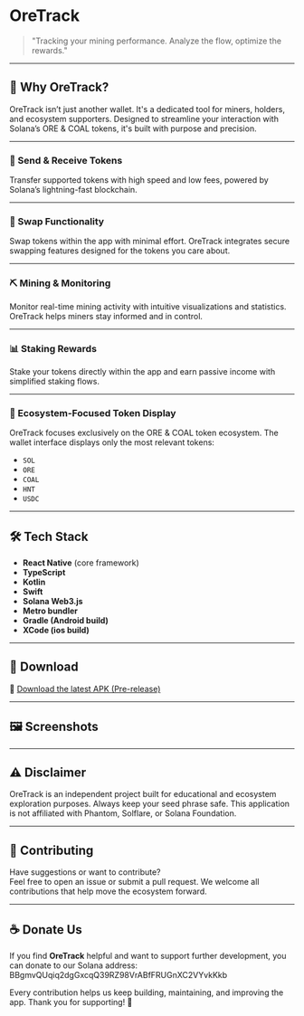 # OreTrack

> "Tracking your mining performance. Analyze the flow, optimize the rewards."

---

## 💬 Why OreTrack?

OreTrack isn’t just another wallet. It's a dedicated tool for miners, holders, and ecosystem supporters. Designed to streamline your interaction with Solana’s ORE & COAL tokens, it's built with purpose and precision.

---

### 💸 Send & Receive Tokens
Transfer supported tokens with high speed and low fees, powered by Solana’s lightning-fast blockchain.

---

### 🔄 Swap Functionality
Swap tokens within the app with minimal effort. OreTrack integrates secure swapping features designed for the tokens you care about.

---

### ⛏️ Mining & Monitoring
Monitor real-time mining activity with intuitive visualizations and statistics. OreTrack helps miners stay informed and in control.

---

### 📊 Staking Rewards
Stake your tokens directly within the app and earn passive income with simplified staking flows.

---

### 🧬 Ecosystem-Focused Token Display
OreTrack focuses exclusively on the ORE & COAL token ecosystem. The wallet interface displays only the most relevant tokens:

- `SOL`
- `ORE`
- `COAL`
- `HNT`
- `USDC`

---

## 🛠 Tech Stack

- **React Native** (core framework)
- **TypeScript**
- **Kotlin**
- **Swift**
- **Solana Web3.js**
- **Metro bundler**
- **Gradle (Android build)**
- **XCode (ios build)**

---

## 📱 Download

🔗 [Download the latest APK (Pre-release)](https://github.com/jeckhat/ore-track/releases/download/v0.0.1-beta/OreTrack-v0.0.1-beta.apk)  

---

## 🖼️ Screenshots


---

## ⚠️ Disclaimer

OreTrack is an independent project built for educational and ecosystem exploration purposes. Always keep your seed phrase safe. This application is not affiliated with Phantom, Solflare, or Solana Foundation.

---

## 🤝 Contributing

Have suggestions or want to contribute?  
Feel free to open an issue or submit a pull request. We welcome all contributions that help move the ecosystem forward.

---

## ☕️ Donate Us

If you find **OreTrack** helpful and want to support further development, you can donate to our Solana address:
BBgmvQUqiq2dgGxcqQ39RZ98VrABfFRUGnXC2VYvkKkb

Every contribution helps us keep building, maintaining, and improving the app. Thank you for supporting! 🤝
